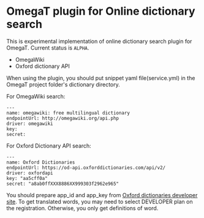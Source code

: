 # OmegaT plugin for Online dictionary search

This is experimental implementation of online dictionary search plugin for OmegaT.
Current status is `ALPHA`.

- OmegaWiki
- Oxford dictionary API

When using the plugin, you should put snippet yaml file(service.yml) in the OmegaT project
folder's dictionary directory.

For OmegaWiki search:

```
---
name: omegawiki: free multilingual dictionary
endpointUrl: http://omegawiki.org/api.php
driver: omegawiki
key:
secret:
```

For Oxford Dictionary API search:

```
---
name: Oxford Dictionaries
endpointUrl: https://od-api.oxforddictionaries.com/api/v2/
driver: oxfordapi
key: "aa5cff0a"
secret: "a8ab0ffXXX8886XX999303f2962e965"
```

You should prepare  app_id and app_key from [Oxford dictionaries developer site](https://developer.oxforddictionaries.com/).
To get translated words, you may need to select DEVELOPER plan on the registration. 
Otherwise, you only get definitions of word.
